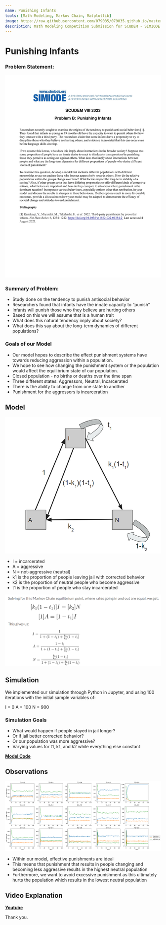 ```yaml
---
name: Punishing Infants
tools: [Math Modeling, Markov Chain, Matplotlib]
image: https://raw.githubusercontent.com/079035/079035.github.io/master/docs/_projects/scudem/model.png
description: Math Modeling Competition Submission for SCUDEM - SIMIODE Challenge Using Differential Equations Modeling
---
```


# Punishing Infants
### Problem Statement:
![alt text](https://raw.githubusercontent.com/079035/079035.github.io/master/docs/_projects/scudem/scudem-2-1.png)
### Summary of Problem:
- Study done on the tendency to punish antisocial behavior
- Researchers found that infants have the innate capacity to “punish” 
- Infants will punish those who they believe are hurting others
- Based on this we will assume that is a human trait
- What does this natural tendency imply about society?
- What does this say about the long-term dynamics of different populations?

### Goals of our Model
- Our model hopes to describe the effect punishment systems have towards reducing aggression within a population.
- We hope to see how changing the punishment system or the population would affect the equilibrium state of our population.
- Closed population - no births or deaths over the time span
- Three different states: Aggressors, Neutral, Incarcerated
- There is the ability to change from one state to another
- Punishment for the aggressors is incarceration

## Model
![alt text](https://raw.githubusercontent.com/079035/079035.github.io/master/docs/_projects/scudem/model.png)
- I = incarcerated
- A = aggressive
- N = not-aggressive (neutral)
- k1 is the proportion of people leaving jail with corrected behavior
- k2 is the proportion of neutral people who become aggressive
- t1 is the proportion of people who stay incarcerated

![alt text](https://raw.githubusercontent.com/079035/079035.github.io/master/docs/_projects/scudem/markov.png)

## Simulation
We implemented our simulation through Python in Jupyter, and using 100 iterations with the initial sample variables of:

I = 0
A = 100
N = 900
### Simulation Goals
- What would happen if people stayed in jail longer? 
- Or if jail better corrected behavior? 
- Or our population was more aggressive?
- Varying values for t1, k1, and k2 while everything else constant

[**Model Code**](https://colab.research.google.com/drive/1ciyPTq1ldpTh46roqtWqZkvdW2fFYayx?usp=sharing)

## Observations
![alt text](https://raw.githubusercontent.com/079035/079035.github.io/master/docs/_projects/scudem/results.png)

- Within our model, effective punishments are ideal
- This means that punishment that results in people changing and becoming less aggressive results in the highest neutral population
- Furthermore, we want to avoid excessive punishment as this ultimately hurts the population which results in the lowest neutral population

## Video Explanation
[**Youtube**](https://www.youtube.com/watch?v=BgyvjgL54UI)

Thank you.
